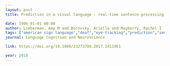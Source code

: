 ```yaml
---
layout: post
title: Prediction in a visual language - real-time sentence processing in American Sign Language across development

date: 1996-01-01 00:00
author: Lieberman, Amy M and Borovsky, Arielle and Mayberry, Rachel I
tags: ["american sign language","deaf","eye-tracking","prediction","semantic processing"]
journal: Language Cognition and Neuroscience

link: https://doi.org/10.1080/23273798.2017.1411961

year: 2018
---
```




